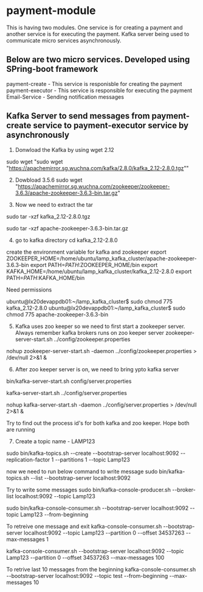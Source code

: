 # payment-module
This is having two modules. One service is for creating a payment and another service is for executing the payment. Kafka server being used to communicate micro services asynchronously.

Below are two micro services. Developed using SPring-boot framework
--------------------------------------------------------------------
payment-create - This service is responisble for creating the payment
payment-executor - This service is responsible for executing the payment
Email-Service - Sending notification messages

Kafka Server to send messages from payment-create service to payment-executor service by asynchronously
--------------------------------------------------------------------------------------------------------

1) Donwload the Kafka by using wget 2.12

sudo wget "sudo wget "https://apachemirror.sg.wuchna.com/kafka/2.8.0/kafka_2.12-2.8.0.tgz""

2) Dowbload 3.5.6
sudo wget "https://apachemirror.sg.wuchna.com/zookeeper/zookeeper-3.6.3/apache-zookeeper-3.6.3-bin.tar.gz"

3) Now we need to extract the tar

sudo tar -xzf kafka_2.12-2.8.0.tgz

sudo tar -xzf apache-zookeeper-3.6.3-bin.tar.gz

4) go to kafka directory
cd kafka_2.12-2.8.0

create the environment variable for kafka and zookeeper
export ZOOKEEPER_HOME=/home/ubuntu/lamp_kafka_cluster/apache-zookeeper-3.6.3-bin
export PATH=$PATH:$ZOOKEEPER_HOME/bin
export KAFKA_HOME=/home/ubuntu/lamp_kafka_cluster/kafka_2.12-2.8.0
export PATH=$PATH:$KAFKA_HOME/bin

 Need permissions
 
 ubuntu@lx20devappdb01:~/lamp_kafka_cluster$ sudo chmod 775 kafka_2.12-2.8.0
ubuntu@lx20devappdb01:~/lamp_kafka_cluster$ sudo chmod 775 apache-zookeeper-3.6.3-bin


5) Kafka uses zoo keeper so we need to first start a zookeeper server. Always remember kafka brokers runs on zoo keeper server
zookeeper-server-start.sh ../config/zookeeper.properties

nohup zookeeper-server-start.sh -daemon ../config/zookeeper.properties > /dev/null 2>&1 &

6) After zoo keeper server is on, we need to bring ypto kafka server

bin/kafka-server-start.sh  config/server.properties

kafka-server-start.sh ../config/server.properties

nohup kafka-server-start.sh -daemon ../config/server.properties > /dev/null 2>&1 &

Try to find out the process id's for both kafka and zoo keeper. Hope both are running

7) Create a topic name - LAMP123

sudo bin/kafka-topics.sh --create --bootstrap-server localhost:9092 --replication-factor 1 --partitions 1 --topic Lamp123

now we need to run below command to write message
sudo bin/kafka-topics.sh --list --bootstrap-server localhost:9092

Try to write some messages
sudo bin/kafka-console-producer.sh --broker-list localhost:9092 --topic Lamp123

sudo bin/kafka-console-consumer.sh --bootstrap-server localhost:9092 --topic Lamp123 --from-beginning

To retreive one message and exit
kafka-console-consumer.sh --bootstrap-server localhost:9092 --topic Lamp123 --partition 0 --offset 34537263 --max-messages 1

kafka-console-consumer.sh --bootstrap-server localhost:9092 --topic Lamp123 --partition 0 --offset 34537263 --max-messages 100

To retrive last 10 messages from the beginning
kafka-console-consumer.sh --bootstrap-server localhost:9092 --topic test --from-beginning  --max-messages 10
